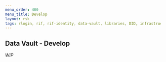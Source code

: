 ```yaml
---
menu_order: 400
menu_title: Develop
layout: rsk
tags: rlogin, rif, rif-identity, data-vault, libraries, DID, infrastructure, mobile, protocols, mvp, design, rbtc, defi, decentralized, quick-start, guides, tutorial, networks, dapps, tools, rootstock, rsk, ethereum, smart-contracts, install, get-started, how-to, mainnet, testnet, contracts, wallets, web3, crypto
---
```


## Data Vault - Develop

*WIP*
